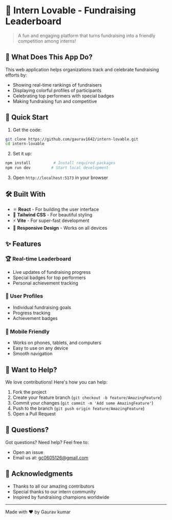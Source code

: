 # 🎯 Intern Lovable - Fundraising Leaderboard

> A fun and engaging platform that turns fundraising into a friendly competition among interns!

## 📱 What Does This App Do?

This web application helps organizations track and celebrate fundraising efforts by:
- Showing real-time rankings of fundraisers
- Displaying colorful profiles of participants
- Celebrating top performers with special badges
- Making fundraising fun and competitive



## 🚀 Quick Start


1. Get the code:
```bash
git clone https://github.com/gaurav1642/intern-lovable.git
cd intern-lovable
```

2. Set it up:
```bash
npm install          # Install required packages
npm run dev         # Start local development
```

3. Open `http://localhost:5173` in your browser

## 🛠️ Built With

- ⚛️ **React** - For building the user interface
- 🎨 **Tailwind CSS** - For beautiful styling
- ⚡ **Vite** - For super-fast development
- 📱 **Responsive Design** - Works on all devices

## ✨ Features

### 🏆 Real-time Leaderboard
- Live updates of fundraising progress
- Special badges for top performers
- Personal achievement tracking

### 👤 User Profiles
- Individual fundraising goals
- Progress tracking
- Achievement badges

### 📱 Mobile Friendly
- Works on phones, tablets, and computers
- Easy to use on any device
- Smooth navigation

## 🤝 Want to Help?

We love contributions! Here's how you can help:

1. Fork the project
2. Create your feature branch (`git checkout -b feature/AmazingFeature`)
3. Commit your changes (`git commit -m 'Add some AmazingFeature'`)
4. Push to the branch (`git push origin feature/AmazingFeature`)
5. Open a Pull Request


## 💬 Questions?

Got questions? Need help? Feel free to:
- Open an issue
- Email us at: gc0605126@gmail.com

## 🙏 Acknowledgments

- Thanks to all our amazing contributors
- Special thanks to our intern community
- Inspired by fundraising champions worldwide

---
Made with ❤️ by Gaurav kumar
